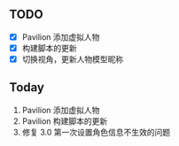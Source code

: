 ## TODO

- [x] Pavilion 添加虚拟人物
- [x] 构建脚本的更新
- [x] 切换视角，更新人物模型昵称

## Today

1. Pavilion 添加虚拟人物
2. Pavilion 构建脚本的更新
3. 修复 3.0 第一次设置角色信息不生效的问题